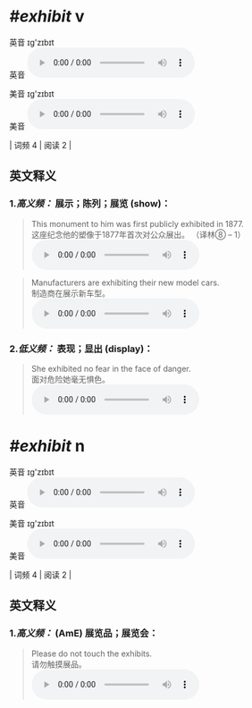 # ***\#exhibit*** v
英音 ɪɡ'zɪbɪt  
英音
<audio src="./media/exhibit-B.aac" controls="controls"></audio>

美音 ɪɡ'zɪbɪt  
美音
<audio src="./media/exhibit.aac" controls="controls"></audio>



| 词频 4 | 阅读 2 |  

英文释义
---
### 1.*高义频：* **展示；陈列；展览 (show)：**  

 > This monument to him was first publicly exhibited in 1877.   
 > 这座纪念他的塑像于1877年首次对公众展出。  （译林⑧ – 1）  
<audio src="./media/exhibit-1.aac" controls="controls"></audio>

 > Manufacturers are exhibiting their new model cars.  
 > 制造商在展示新车型。    
<audio src="./media/exhibit-2.aac" controls="controls"></audio>

### 2.*低义频：* **表现；显出 (display)：**  

 > She exhibited no fear in the face of danger.   
 > 面对危险她毫无惧色。    
<audio src="./media/exhibit-3.aac" controls="controls"></audio>


# ***\#exhibit*** n
英音 ɪɡ'zɪbɪt  
英音
<audio src="./media/exhibit-B.aac" controls="controls"></audio>

美音 ɪɡ'zɪbɪt  
美音
<audio src="./media/exhibit.aac" controls="controls"></audio>



| 词频 4 | 阅读 2 |  

英文释义
---
### 1.*高义频：* **(AmE) 展览品；展览会：**  

 > Please do not touch the exhibits.   
 > 请勿触摸展品。    
<audio src="./media/exhibit-4.aac" controls="controls"></audio>


